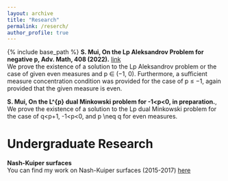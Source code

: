 ```yaml
---
layout: archive
title: "Research"
permalink: /reserch/
author_profile: true
---
```

{% include base_path %}
**S. Mui, On the Lp Aleksandrov Problem for negative p, Adv. Math, 408 (2022).** [link](https://www.sciencedirect.com/science/article/pii/S0001870822003905)<br>
We prove the existence of a solution to the Lp Aleksandrov problem or the case of given even measures and p ∈ (−1, 0). Furthermore, a sufficient measure concentration condition was provided for the case of p ≤ −1, again provided that the given measure is even.

**S. Mui, On the L^{p} dual Minkowski problem for -1<p<0, in preparation.**,  
We prove the existence of a solution to the Lp dual Minkowski problem for the case of q<p+1, -1<p<0, and p \neq q for even measures.

# Undergraduate Research
  
**Nash-Kuiper surfaces**<br>
You can find my work on Nash-Kuiper surfaces (2015-2017) [here](https://megl.science.gmu.edu/)
